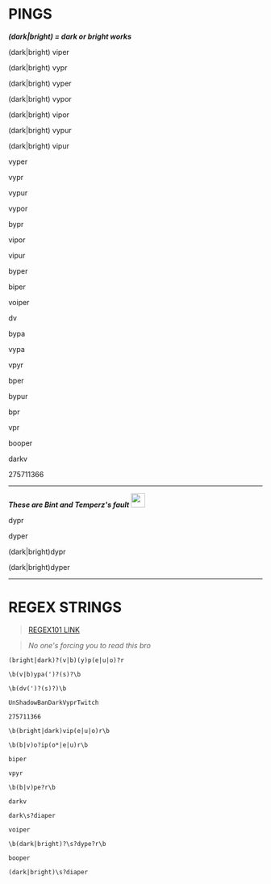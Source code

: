 # PINGS

<b><i>(dark|bright) = dark or bright works</i></b>

(dark\|bright) viper

(dark\|bright) vypr

(dark\|bright) vyper

(dark\|bright) vypor

(dark\|bright) vipor

(dark\|bright) vypur

(dark\|bright) vipur

vyper

vypr

vypur

vypor

bypr

vipor

vipur

byper

biper

voiper

dv

bypa

vypa

vpyr

bper

bypur

bpr

vpr

booper

darkv

275711366

----------------------------

<i><b>These are Bint and Temperz's fault <img src="https://static-cdn.jtvnw.net/emoticons/v2/emotesv2_70c9971ecaed4e45980bf32472775c4a/default/dark/3.0" width="28" height="28" /></i></b>

dypr

dyper

(dark\|bright)dypr

(dark\|bright)dyper

----------------------------

# REGEX STRINGS

> [REGEX101 LINK](https://regex101.com/r/WtN0Sp/12)

> <i>No one's forcing you to read this bro</i>

`(bright|dark)?(v|b)(y)p(e|u|o)?r`

`\b(v|b)ypa(')?(s)?\b`

`\b(dv(')?(s)?)\b`

`UnShadowBanDarkVyprTwitch`

`275711366`

`\b(bright|dark)vip(e|u|o)r\b`

`\b(b|v)o?ip(o*|e|u)r\b`

`biper`

`vpyr`

`\b(b|v)pe?r\b`

`darkv`

`dark\s?diaper`

`voiper`

`\b(dark|bright)?\s?dype?r\b`

`booper`

`(dark|bright)\s?diaper`
